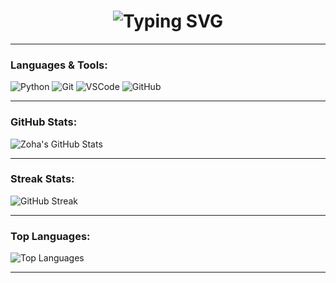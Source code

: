 <h1 align="center">
  <img src="https://readme-typing-svg.demolab.com?font=Fira+Code&duration=4000&pause=200&color=FF69B4&width=435&lines=Hello%2C+I+am+Zee;Welcome+to+my+Github!;Curious+Learner;Exploring+and+Improving+Everyday" alt="Typing SVG" />
</h1>




---

### Languages & Tools:

![Python](https://img.shields.io/badge/Python-3776AB?style=flat&logo=python&logoColor=white)
![Git](https://img.shields.io/badge/Git-F05032?style=flat&logo=git&logoColor=white)
![VSCode](https://img.shields.io/badge/VSCode-007ACC?style=flat&logo=visual-studio-code&logoColor=white)
![GitHub](https://img.shields.io/badge/GitHub-181717?style=flat&logo=github&logoColor=white)

---

### GitHub Stats:

![Zoha's GitHub Stats](https://github-readme-stats.vercel.app/api?username=zoha-fathima&show_icons=true&theme=tokyonight)

---

### Streak Stats:

![GitHub Streak](https://github-readme-streak-stats.herokuapp.com/?user=zoha-fathima&theme=tokyonight)

---

### Top Languages:

![Top Languages](https://github-readme-stats.vercel.app/api/top-langs/?username=zoha-fathima&layout=compact&theme=tokyonight)

---


<!--
**zoha-fathima/zoha-fathima** is a ✨ _special_ ✨ repository because its `README.md` (this file) appears on your GitHub profile.

Here are some ideas to get you started:

- 🔭 I’m currently working on ...
- 🌱 I’m currently learning ...
- 👯 I’m looking to collaborate on ...
- 🤔 I’m looking for help with ...
- 💬 Ask me about ...
- 📫 How to reach me: ...
- 😄 Pronouns: ...
- ⚡ Fun fact: ...
-->
